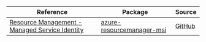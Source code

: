 | Reference | Package | Source |
|---|---|---|
|[Resource Management - Managed Service Identity](resourcemanager-msi-readme.md)|[azure-resourcemanager-msi](https://repo1.maven.org/maven2/com/azure/resourcemanager/azure-resourcemanager-msi)|[GitHub](https://github.com/Azure/azure-sdk-for-java/blob/main/sdk/msi/azure-resourcemanager-msi)|
